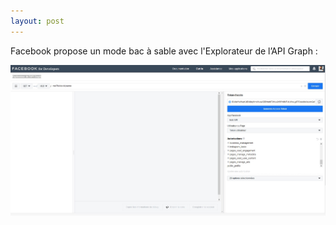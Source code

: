 ```yaml
---
layout: post
---
```


Facebook propose un mode bac à sable avec l'Explorateur de l’API Graph :

![GraphFacebook](images/facebookGraph.jpg)